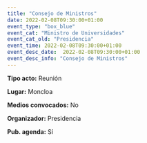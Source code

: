 ---
title: "Consejo de Ministros"
date: 2022-02-08T09:30:00+01:00
event_type: "box_blue" 
event_cat: "Ministro de Universidades"
event_cat_old: "Presidencia"
event_time: 2022-02-08T09:30:00+01:00
event_desc_date:  2022-02-08T09:30:00+01:00
event_desc_info: "Consejo de Ministros"
---<p class="card-light list_schedule_description"><b>Tipo acto:</b> Reunión
</p><p class="card-light list_schedule_description"><b>Lugar:</b> Moncloa
</p><p class="card-light list_schedule_description"><b>Medios convocados:</b> No
</p><p class="card-light list_schedule_description"><b>Organizador:</b> Presidencia</p><p class="card-light list_schedule_description"><b>Pub. agenda:</b> Sí
</p>